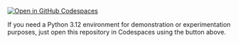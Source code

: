 [![Open in GitHub Codespaces](https://github.com/codespaces/badge.svg)](https://github.com/codespaces/new?hide_repo_select=true&ref=main&repo=775111336)

If you need a Python 3.12 environment for demonstration or experimentation purposes, just open this repository in Codespaces using the button above. 
